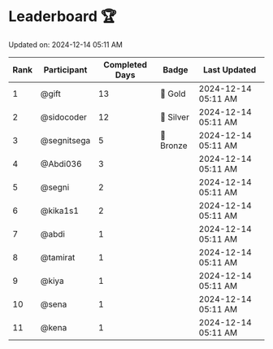 # Leaderboard 🏆

Updated on: 2024-12-14 05:11 AM

| Rank | Participant       | Completed Days | Badge      | Last Updated         |
|------|-------------------|----------------|------------|----------------------|
| 1    | @gift             | 13             | 🏅 Gold     | 2024-12-14 05:11 AM |
| 2    | @sidocoder        | 12             | 🥈 Silver   | 2024-12-14 05:11 AM |
| 3    | @segnitsega       | 5              | 🥉 Bronze   | 2024-12-14 05:11 AM |
| 4    | @Abdi036          | 3              |            | 2024-12-14 05:11 AM |
| 5    | @segni            | 2              |            | 2024-12-14 05:11 AM |
| 6    | @kika1s1          | 2              |            | 2024-12-14 05:11 AM |
| 7    | @abdi             | 1              |            | 2024-12-14 05:11 AM |
| 8    | @tamirat          | 1              |            | 2024-12-14 05:11 AM |
| 9    | @kiya             | 1              |            | 2024-12-14 05:11 AM |
| 10   | @sena             | 1              |            | 2024-12-14 05:11 AM |
| 11   | @kena             | 1              |            | 2024-12-14 05:11 AM |
